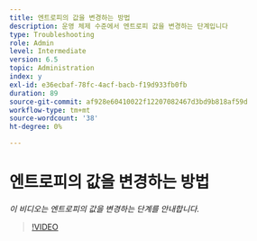```yaml
---
title: 엔트로피의 값을 변경하는 방법
description: 운영 체제 수준에서 엔트로피 값을 변경하는 단계입니다
type: Troubleshooting
role: Admin
level: Intermediate
version: 6.5
topic: Administration
index: y
exl-id: e36ecbaf-78fc-4acf-bacb-f19d933fb0fb
duration: 89
source-git-commit: af928e60410022f12207082467d3bd9b818af59d
workflow-type: tm+mt
source-wordcount: '38'
ht-degree: 0%

---
```


# 엔트로피의 값을 변경하는 방법

*이 비디오는 엔트로피의 값을 변경하는 단계를 안내합니다.*

>[!VIDEO](https://video.tv.adobe.com/v/335494?quality=12&learn=on)
